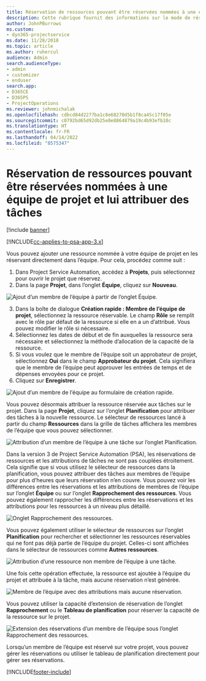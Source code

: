 ```yaml
---
title: Réservation de ressources pouvant être réservées nommées à une équipe de projet et lui attribuer des tâches
description: Cette rubrique fournit des informations sur le mode de réservation de ressources nommées dans les équipes de projet et leur attribution de tâches.
author: JohnPBurrows
ms.custom:
- dyn365-projectservice
ms.date: 11/28/2018
ms.topic: article
ms.author: ruhercul
audience: Admin
search.audienceType:
- admin
- customizer
- enduser
search.app:
- D365CE
- D365PS
- ProjectOperations
ms.reviewer: johnmichalak
ms.openlocfilehash: cdbcd84d2277ba1c8e68270d5b1f8ca45c17f05e
ms.sourcegitcommit: c0792bd65d92db25e0e8864879a19c4b93efb10c
ms.translationtype: HT
ms.contentlocale: fr-FR
ms.lasthandoff: 04/14/2022
ms.locfileid: "8575347"
---
```

# <a name="book-named-bookable-resources-to-a-project-team-and-assign-tasks"></a>Réservation de ressources pouvant être réservées nommées à une équipe de projet et lui attribuer des tâches 

[!include [banner](../includes/psa-now-project-operations.md)]

[!INCLUDE[cc-applies-to-psa-app-3.x](../includes/cc-applies-to-psa-app-3x.md)]

Vous pouvez ajouter une ressource nommée à votre équipe de projet en les réservant directement dans l’équipe. Pour cela, procédez comme suit :

1. Dans Project Service Automation, accédez à **Projets**, puis sélectionnez pour ouvrir le projet que réservez.
2. Dans la page **Projet**, dans l’onglet **Équipe**, cliquez sur **Nouveau**. 

![Ajout d’un membre de l’équipe à partir de l’onglet Équipe.](media/RM-how-to-1.png)

3. Dans la boîte de dialogue **Création rapide : Membre de l’équipe de projet**, sélectionnez la ressource réservable. Le champ **Rôle** se remplit avec le rôle par défaut de la ressource si elle en a un d’attribué. Vous pouvez modifier le rôle si nécessaire. 
4. Sélectionnez les dates de début et de fin auxquelles la ressource sera nécessaire et sélectionnez la méthode d’allocation de la capacité de la ressource. 
5. Si vous voulez que le membre de l’équipe soit un approbateur de projet, sélectionnez **Oui** dans le champ **Approbateur du projet**. Cela signifiera que le membre de l’équipe peut approuver les entrées de temps et de dépenses envoyées pour ce projet. 
6. Cliquez sur **Enregistrer**.

![Ajout d′un membre de l′équipe au formulaire de création rapide.](media/RM-how-to-2.png)


Vous pouvez désormais attribuer la ressource réservée aux tâches sur le projet. Dans la page **Projet**, cliquez sur l’onglet **Planification** pour attribuer des tâches à la nouvelle ressource. Le sélecteur de ressources lancé à partir du champ **Ressources** dans la grille de tâches affichera les membres de l’équipe que vous pouvez sélectionner.

![Attribution d’un membre de l’équipe à une tâche sur l’onglet Planification.](media/RM-how-to-3.png)

Dans la version 3 de Project Service Automation (PSA), les réservations de ressources et les attributions de tâches ne sont pas couplées étroitement. Cela signifie que si vous utilisez le sélecteur de ressources dans la planification, vous pouvez attribuer des tâches aux membres de l’équipe pour plus d’heures que leurs réservation n’en couvre.
Vous pouvez voir les différences entre les réservations et les attributions de membres de l’équipe sur l’onglet **Équipe** ou sur l’onglet **Rapprochement des ressources**. Vous pouvez également rapprocher les différences entre les réservations et les attributions pour les ressources à un niveau plus détaillé.

![Onglet Rapprochement des ressources.](media/RM-how-to-4.png)

Vous pouvez également utiliser le sélecteur de ressources sur l’onglet **Planification** pour rechercher et sélectionner les ressources réservables qui ne font pas déjà partie de l’équipe du projet. Celles-ci sont affichées dans le sélecteur de ressources comme **Autres ressources**.

![Attribution d’une ressource non membre de l’équipe à une tâche.](media/RM-how-to-5.png)

Une fois cette opération effectuée, la ressource est ajoutée à l’équipe du projet et attribuée à la tâche, mais aucune réservation n’est générée.

![Membre de l’équipe avec des attributions mais aucune réservation.](media/RM-how-to-6.png)

Vous pouvez utiliser la capacité d’extension de réservation de l’onglet **Rapprochement** ou le **Tableau de planification** pour réserver la capacité de la ressource sur le projet.

![Extension des réservations d’un membre de l’équipe sous l’onglet Rapprochement des ressources.](media/RM-how-to-7.png)

Lorsqu’un membre de l’équipe est réservé sur votre projet, vous pouvez gérer les réservations ou utiliser le tableau de planification directement pour gérer ses réservations.


[!INCLUDE[footer-include](../includes/footer-banner.md)]
